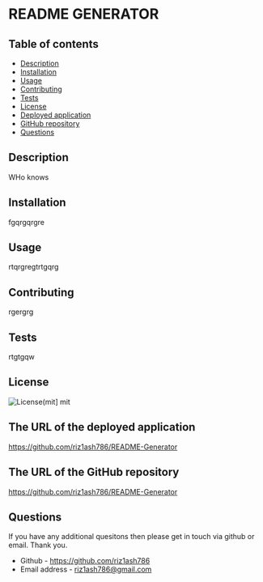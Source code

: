 # README GENERATOR

  ## Table of contents
  - [Description](#description)
  - [Installation](#installation-instructions)
  - [Usage](#usage-information)
  - [Contributing](#contributing-guidelines)
  - [Tests](#test-instructions)
  - [License](#license)
  - [Deployed application](#deployed-application)
  - [GitHub repository](#github-repository)
  - [Questions](#questions)

  ## Description
  WHo knows

  ## Installation
  fgqrgqrgre
  
  ## Usage 
  rtqrgregtrtgqrg

  ## Contributing
  rgergrg

  ## Tests
  rtgtgqw

  ## License
  ![License(mit](https://img.shields.io/badge/License-mit_1.0-brightgreen.svg)]
  mit

  ## The URL of the deployed application
  https://github.com/riz1ash786/README-Generator

  ## The URL of the GitHub repository
  https://github.com/riz1ash786/README-Generator

  ## Questions
  If you have any additional quesitons then please get in touch via github or email. Thank you.
  - Github - https://github.com/riz1ash786
  - Email address - riz1ash786@gmail.com
